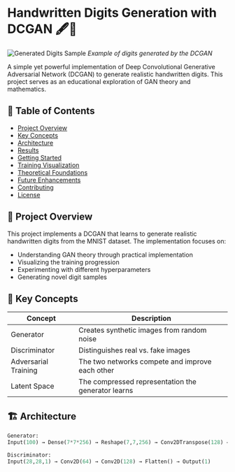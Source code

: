 # Handwritten Digits Generation with DCGAN 🖋️🤖

![Generated Digits Sample](assets/digits_sample.gif) 
*Example of digits generated by the DCGAN*

A simple yet powerful implementation of Deep Convolutional Generative Adversarial Network (DCGAN) to generate realistic handwritten digits. This project serves as an educational exploration of GAN theory and mathematics.

## 📌 Table of Contents
- [Project Overview](#-project-overview)
- [Key Concepts](#-key-concepts)
- [Architecture](#-architecture)
- [Results](#-results)
- [Getting Started](#-getting-started)
- [Training Visualization](#-training-visualization)
- [Theoretical Foundations](#%EF%B8%8F-theoretical-foundations)
- [Future Enhancements](#-future-enhancements)
- [Contributing](#-contributing)
- [License](#-license)

## 🎯 Project Overview

This project implements a DCGAN that learns to generate realistic handwritten digits from the MNIST dataset. The implementation focuses on:

- Understanding GAN theory through practical implementation
- Visualizing the training progression
- Experimenting with different hyperparameters
- Generating novel digit samples

## 🧠 Key Concepts

| Concept | Description |
|---------|-------------|
| Generator | Creates synthetic images from random noise |
| Discriminator | Distinguishes real vs. fake images |
| Adversarial Training | The two networks compete and improve each other |
| Latent Space | The compressed representation the generator learns |

## 🏗️ Architecture

```python
Generator:
Input(100) → Dense(7*7*256) → Reshape(7,7,256) → Conv2DTranspose(128) → Conv2DTranspose(64) → Output(28,28,1)

Discriminator:
Input(28,28,1) → Conv2D(64) → Conv2D(128) → Flatten() → Output(1)